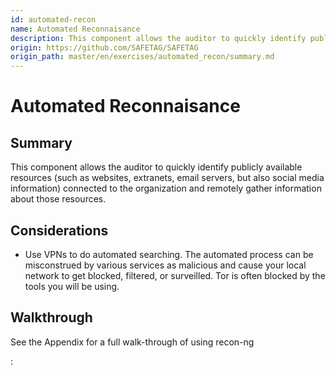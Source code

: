 ```yaml
---
id: automated-recon
name: Automated Reconnaisance
description: This component allows the auditor to quickly identify publicly available resources (such as websites, extranets, email...
origin: https://github.com/SAFETAG/SAFETAG
origin_path: master/en/exercises/automated_recon/summary.md
---
```

# Automated Reconnaisance

## Summary

This component allows the auditor to quickly identify publicly available resources (such as websites, extranets, email servers, but also social media information) connected to the organization and remotely gather information about those resources.



## Considerations

  * Use VPNs to do automated searching. The automated process can be misconstrued by various services as malicious and cause your local network to get blocked, filtered, or surveilled. Tor is often blocked by the tools you will be using.
 

## Walkthrough

See the Appendix for a full walk-through of using recon-ng




:[](../references/footnotes.md)

